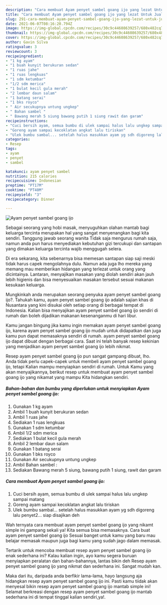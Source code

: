 ```yaml
---
description: "Cara membuat Ayam penyet sambel goang ijo yang lezat Untuk Jualan"
title: "Cara membuat Ayam penyet sambel goang ijo yang lezat Untuk Jualan"
slug: 291-cara-membuat-ayam-penyet-sambel-goang-ijo-yang-lezat-untuk-jualan
date: 2021-06-07T08:16:20.794Z
image: https://img-global.cpcdn.com/recipes/30c9c44608639257/680x482cq70/ayam-penyet-sambel-goang-ijo-foto-resep-utama.jpg
thumbnail: https://img-global.cpcdn.com/recipes/30c9c44608639257/680x482cq70/ayam-penyet-sambel-goang-ijo-foto-resep-utama.jpg
cover: https://img-global.cpcdn.com/recipes/30c9c44608639257/680x482cq70/ayam-penyet-sambel-goang-ijo-foto-resep-utama.jpg
author: Gavin Silva
ratingvalue: 3
reviewcount: 3
recipeingredient:
- "1 kg ayam"
- "1 buah kunyit berukuran sedan"
- "1 ruas jahe"
- "1 ruas lengkuas"
- "1 sdm ketumbar"
- "1/2 sdm merica"
- "1 bulat kecil gula merah"
- "2 lembar daun salam"
- "1 batang serai"
- "1 bks royco"
- " Air secukupnya untung ungkep"
- " Bahan sambel "
- " Bawang merah 5 siung bawang putih 1 siung rawit dan garam"
recipeinstructions:
- "Cuci bersih ayam, semua bumbu di ulek sampai halus lalu ungkep sampai matang"
- "Goreng ayam sampai kecoklatan angkat lalu tiriskan"
- "Ulek bumbu sambal... setelah halus masukkan ayam yg sdh digoreng lalu penyet2... siap disajikan deh"
categories:
- Resep
tags:
- ayam
- penyet
- sambel

katakunci: ayam penyet sambel 
nutrition: 215 calories
recipecuisine: Indonesian
preptime: "PT17M"
cooktime: "PT40M"
recipeyield: "3"
recipecategory: Dinner

---
```



![Ayam penyet sambel goang ijo](https://img-global.cpcdn.com/recipes/30c9c44608639257/680x482cq70/ayam-penyet-sambel-goang-ijo-foto-resep-utama.jpg)

Sebagai seorang yang hobi masak, menyuguhkan olahan mantab bagi keluarga tercinta merupakan hal yang sangat menyenangkan bagi kita sendiri. Tanggung jawab seorang  wanita Tidak saja mengurus rumah saja, namun anda pun harus menyediakan kebutuhan gizi tercukupi dan santapan yang dimakan keluarga tercinta wajib menggugah selera.

Di era  sekarang, kita sebenarnya bisa memesan santapan siap saji meski tidak harus capek mengolahnya dulu. Namun ada juga lho mereka yang memang mau memberikan hidangan yang terlezat untuk orang yang dicintainya. Lantaran, menyajikan masakan yang diolah sendiri akan jauh lebih higienis dan bisa menyesuaikan masakan tersebut sesuai makanan kesukaan keluarga. 



Mungkinkah anda merupakan seorang penyuka ayam penyet sambel goang ijo?. Tahukah kamu, ayam penyet sambel goang ijo adalah sajian khas di Nusantara yang kini disukai oleh setiap orang di berbagai tempat di Indonesia. Kalian bisa menyajikan ayam penyet sambel goang ijo sendiri di rumah dan boleh dijadikan makanan kesenanganmu di hari libur.

Kamu jangan bingung jika kamu ingin memakan ayam penyet sambel goang ijo, karena ayam penyet sambel goang ijo mudah untuk didapatkan dan juga kamu pun dapat memasaknya sendiri di rumah. ayam penyet sambel goang ijo dapat dibuat dengan berbagai cara. Saat ini telah banyak resep kekinian yang menjadikan ayam penyet sambel goang ijo lebih nikmat.

Resep ayam penyet sambel goang ijo pun sangat gampang dibuat, lho. Anda tidak perlu capek-capek untuk membeli ayam penyet sambel goang ijo, tetapi Kalian mampu menyiapkan sendiri di rumah. Untuk Kamu yang akan menyajikannya, berikut resep untuk membuat ayam penyet sambel goang ijo yang nikamat yang mampu Kita hidangkan sendiri.

<!--inarticleads1-->

##### Bahan-bahan dan bumbu yang diperlukan untuk menyiapkan Ayam penyet sambel goang ijo:

1. Gunakan 1 kg ayam
1. Ambil 1 buah kunyit berukuran sedan
1. Ambil 1 ruas jahe
1. Sediakan 1 ruas lengkuas
1. Gunakan 1 sdm ketumbar
1. Ambil 1/2 sdm merica
1. Sediakan 1 bulat kecil gula merah
1. Ambil 2 lembar daun salam
1. Gunakan 1 batang serai
1. Gunakan 1 bks royco
1. Gunakan  Air secukupnya untung ungkep
1. Ambil  Bahan sambel :
1. Sediakan  Bawang merah 5 siung, bawang putih 1 siung, rawit dan garam




<!--inarticleads2-->

##### Cara membuat Ayam penyet sambel goang ijo:

1. Cuci bersih ayam, semua bumbu di ulek sampai halus lalu ungkep sampai matang
1. Goreng ayam sampai kecoklatan angkat lalu tiriskan
1. Ulek bumbu sambal... setelah halus masukkan ayam yg sdh digoreng lalu penyet2... siap disajikan deh




Wah ternyata cara membuat ayam penyet sambel goang ijo yang nikamt simple ini gampang sekali ya! Kita semua bisa memasaknya. Cara buat ayam penyet sambel goang ijo Sesuai banget untuk kamu yang baru mau belajar memasak maupun juga bagi kamu yang sudah jago dalam memasak.

Tertarik untuk mencoba membuat resep ayam penyet sambel goang ijo enak sederhana ini? Kalau kalian ingin, ayo kamu segera buruan menyiapkan peralatan dan bahan-bahannya, lantas bikin deh Resep ayam penyet sambel goang ijo yang nikmat dan sederhana ini. Sangat mudah kan. 

Maka dari itu, daripada anda berfikir lama-lama, hayo langsung aja hidangkan resep ayam penyet sambel goang ijo ini. Pasti kamu tiidak akan menyesal bikin resep ayam penyet sambel goang ijo mantab simple ini! Selamat berkreasi dengan resep ayam penyet sambel goang ijo mantab sederhana ini di tempat tinggal kalian sendiri,ya!.

